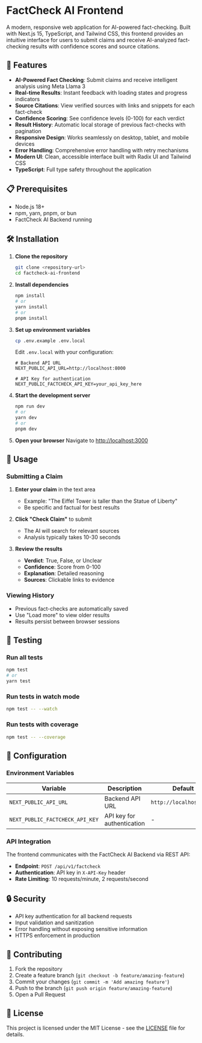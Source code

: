 # FactCheck AI Frontend

A modern, responsive web application for AI-powered fact-checking. Built with Next.js 15, TypeScript, and Tailwind CSS, this frontend provides an intuitive interface for users to submit claims and receive AI-analyzed fact-checking results with confidence scores and source citations.

## 🚀 Features

- **AI-Powered Fact Checking**: Submit claims and receive intelligent analysis using Meta Llama 3
- **Real-time Results**: Instant feedback with loading states and progress indicators
- **Source Citations**: View verified sources with links and snippets for each fact-check
- **Confidence Scoring**: See confidence levels (0-100) for each verdict
- **Result History**: Automatic local storage of previous fact-checks with pagination
- **Responsive Design**: Works seamlessly on desktop, tablet, and mobile devices
- **Error Handling**: Comprehensive error handling with retry mechanisms
- **Modern UI**: Clean, accessible interface built with Radix UI and Tailwind CSS
- **TypeScript**: Full type safety throughout the application

## 📋 Prerequisites

- Node.js 18+ 
- npm, yarn, pnpm, or bun
- FactCheck AI Backend running

## 🛠️ Installation

1. **Clone the repository**
   ```bash
   git clone <repository-url>
   cd factcheck-ai-frontend
   ```

2. **Install dependencies**
   ```bash
   npm install
   # or
   yarn install
   # or
   pnpm install
   ```

3. **Set up environment variables**
   ```bash
   cp .env.example .env.local
   ```
   
   Edit `.env.local` with your configuration:
   ```env
   # Backend API URL
   NEXT_PUBLIC_API_URL=http://localhost:8000
   
   # API Key for authentication
   NEXT_PUBLIC_FACTCHECK_API_KEY=your_api_key_here
   ```

4. **Start the development server**
   ```bash
   npm run dev
   # or
   yarn dev
   # or
   pnpm dev
   ```

5. **Open your browser**
   Navigate to [http://localhost:3000](http://localhost:3000)

## 🚀 Usage

### Submitting a Claim

1. **Enter your claim** in the text area
   - Example: "The Eiffel Tower is taller than the Statue of Liberty"
   - Be specific and factual for best results

2. **Click "Check Claim"** to submit
   - The AI will search for relevant sources
   - Analysis typically takes 10-30 seconds

3. **Review the results**
   - **Verdict**: True, False, or Unclear
   - **Confidence**: Score from 0-100
   - **Explanation**: Detailed reasoning
   - **Sources**: Clickable links to evidence

### Viewing History

- Previous fact-checks are automatically saved
- Use "Load more" to view older results
- Results persist between browser sessions

## 🧪 Testing

### Run all tests
```bash
npm test
# or
yarn test
```

### Run tests in watch mode
```bash
npm test -- --watch
```

### Run tests with coverage
```bash
npm test -- --coverage
```

## 🔧 Configuration

### Environment Variables

| Variable | Description | Default | Required |
|----------|-------------|---------|----------|
| `NEXT_PUBLIC_API_URL` | Backend API URL | `http://localhost:8000` | No |
| `NEXT_PUBLIC_FACTCHECK_API_KEY` | API key for authentication | - | Yes |

### API Integration

The frontend communicates with the FactCheck AI Backend via REST API:

- **Endpoint**: `POST /api/v1/factcheck`
- **Authentication**: API key in `X-API-Key` header
- **Rate Limiting**: 10 requests/minute, 2 requests/second

## 🔒 Security

- API key authentication for all backend requests
- Input validation and sanitization
- Error handling without exposing sensitive information
- HTTPS enforcement in production

## 🤝 Contributing

1. Fork the repository
2. Create a feature branch (`git checkout -b feature/amazing-feature`)
3. Commit your changes (`git commit -m 'Add amazing feature'`)
4. Push to the branch (`git push origin feature/amazing-feature`)
5. Open a Pull Request

## 📄 License

This project is licensed under the MIT License - see the [LICENSE](LICENSE) file for details.
